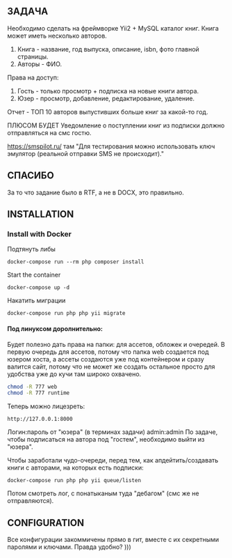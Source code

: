 ЗАДАЧА
-------------------

Необходимо сделать на фреймворке Yii2 + MySQL каталог книг. Книга может иметь несколько авторов.

1. Книга - название, год выпуска, описание, isbn, фото главной страницы.
2. Авторы - ФИО.

Права на доступ:
1. Гость - только просмотр + подписка на новые книги автора.
2. Юзер - просмотр, добавление, редактирование, удаление.

Отчет - ТОП 10 авторов выпустивших больше книг за какой-то год.

ПЛЮСОМ БУДЕТ
Уведомление о поступлении книг из подписки должно отправляться на смс гостю.

https://smspilot.ru/
там "Для тестирования можно использовать ключ эмулятор (реальной отправки SMS не происходит)."

СПАСИБО
-------------------
За то что задание было в RTF, а не в DOCX, это правильно.

INSTALLATION
------------

### Install with Docker
    
Подтянуть либы

    docker-compose run --rm php composer install    
    
Start the container

    docker-compose up -d

Накатить миграции

    docker-compose run php php yii migrate

#### Под линуксом доролнительно:
Будет полезно дать права на папки: для ассетов, обложек и очередей. В первую очередь для ассетов, потому что папка
web создается под юзером хоста, а ассеты создаются уже под контейнером и сразу валится сайт, потому что не может же создать
остальное просто для удобства уже до кучи там широко охвачено.
```bash
chmod -R 777 web
chmod -R 777 runtime
```
    
Теперь можно лицезреть:

    http://127.0.0.1:8000

Логин:пароль от "юзера" (в терминах задачи) admin:admin
По задаче, чтобы подписаться на автора под "гостем", необходимо выйти из "юзера".

Чтобы заработали чудо-очереди, перед тем, как апдейтить/создавать книги с авторами, на которых есть подписки:

    docker-compose run php php yii queue/listen

Потом смотреть лог, с понатыканым туда "дебагом" (смс же не отправляются).

CONFIGURATION
-------------

Все конфигурации закоммичены прямо в гит, вместе с их секретными паролями и ключами. Правда удобно? )))
